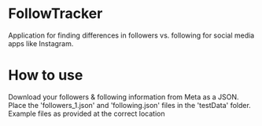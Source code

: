 # FollowTracker
Application for finding differences in followers vs. following for social media apps like Instagram.

# How to use
Download your followers & following information from Meta as a JSON.
Place the 'followers_1.json' and 'following.json' files in the 'testData' folder.
Example files as provided at the correct location